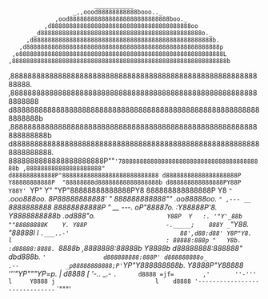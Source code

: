                             ___________
                      _,,oood88888888888booo.._
                 ,ood8888888888888888888888888888boo._
              ,d888888888888888888888888888888888888888oo
           _d888888888888888888888888888888888888888888888o._
         ,d88888888888888888888888888888888888888888888888888b.
       ,d888888888888888888888888888888888888888888888888888888p
     ,o888888888888888888888888888888888888888888888888888888888L
    ,888888888888888888888888888888888888888888888888888888888888b
   ,88888888888888888888888888888888888888888888888888888888888888.
  ,8888888888888888888888888888888888888888888888888888888888888888
  d8888888888888888888888888888888888888888888888888888888888888888b
 ,888888888888888888888888888888888888888888888888888888888888888888b
 d8888888888888888888888888888888888888888888888888888888888888888888.
 8888888888888888888888P""`'78888888888888888888888888888888888888888b
,888888888888888888888"     d888888888888P"888888888888888888888888888
d88888888888888888888P      Y88888888888P  "88888888d88888888888888888b
d888888888888888PY88P         Y88Y' `YP"    Y"    "YP"88888888888888PY8
888888888888888P  Y8           `"`        _.ooo888oo. 8P88888888888'  "
888888888888"" _.oo88888oo.             `" ,--- __      `8888888888
88888888888P  "     __ ---.                 oP"88887o.   :Y88888P'8.
Y8888888888b     .od888"o.`                    Y88P  Y   :. '"Y'_88b
 ""88888888K    Y. Y88P                      -._____;    888Y _`"Y88.
   "88888l  l    `.___..-'                               88',d88:d88'
    Y8P"Y8.  l                                           : 88888:888p
     "   Y8b.                                            :d88888:8888.
          `8888b                                        ,8888888:88888b
           Y8888b                                      d88888888:888888"
           dbd888b.                ` '                d888888888:888P'
          d888888888o_             .--             _p88888888888;P'
         `YP"Y888888888b.                          Y8888P"Y88888
               '''"YP"""YP=p._                     |       d8888
                           [  '-.._      _.-       `.      d8888
              =jf=        ,'       ''-'''            l     Y8888
                         j                            l    d8888
                        '------------------------------`   `"""'
                       
